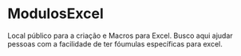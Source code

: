 # ModulosExcel
Local público para a criação e Macros para Excel. Busco aqui ajudar pessoas com a facilidade de ter fóumulas específicas para excel.
